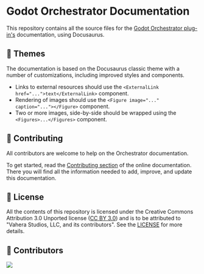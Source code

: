 # Godot Orchestrator Documentation

This repository contains all the source files for the [Godot Orchestrator plug-in's](httsp://gihub.com/Vahera/godot-orchestrator) documentation, using Docusaurus.

## 🎨 Themes

The documentation is based on the Docusaurus classic theme with a number of customizations, including improved styles and components.

  * Links to external resources should use the `<ExternalLink href="...">text</ExternalLink>` component.
  * Rendering of images should use the `<Figure image="..." caption="..."></Figure>` component.
  * Two or more images, side-by-side should be wrapped using the `<Figures>...</Figures>` component.

## 📑 Contributing

All contributors are welcome to help on the Orchestrator documentation.

To get started, read the [Contributing section](https://docs.vahera.com/orchestrator/contributing/ways-to-contribute) of the online documentation.
There you will find all the information needed to add, improve, and update this documentation.

## 📝 License

All the contents of this repository is licensed under the Creative Commons Attribution 3.0 Unported license ([CC BY 3.0](https://creativecommons.org/licenses/by/3.0/)) and is to be attributed to "Vahera Studios, LLC, and its contributors".
See the [LICENSE](/LICENSE) for more details.

## 👏 Contributors

<a href="https://github.com/Vahera/godot-orchestrator-docs/graphs/contributors">
  <img src="https://contributors-img.web.app/image?repo=vahera/godot-orchestrator-docs" />
</a>


